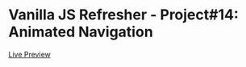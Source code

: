 # Vanilla JS Refresher - Project#14: Animated Navigation
[Live Preview](https://valyndsilva.github.io/vanillajs-animated-navigation/)
